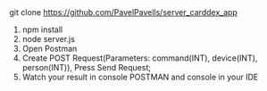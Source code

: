 ##
git clone https://github.com/PavelPavells/server_carddex_app
1. npm install
2. node server.js
3. Open Postman
4. Create POST Request(Parameters: command(INT), device(INT), person(INT)), Press Send Request;
5. Watch your result in console POSTMAN and console in your IDE
